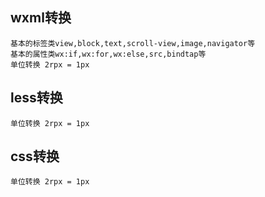 ## wxml转换
    基本的标签类view,block,text,scroll-view,image,navigator等
    基本的属性类wx:if,wx:for,wx:else,src,bindtap等
    单位转换 2rpx = 1px
## less转换
    单位转换 2rpx = 1px
## css转换
    单位转换 2rpx = 1px
